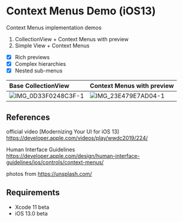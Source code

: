 # Context Menus Demo (iOS13)
Context Menus implementation demos

1. CollectionView + Context Menus with preview
2. Simple View + Context Menus

- [x] Rich previews
- [x] Complex hierarchies
- [x] Nested sub-menus

| Base CollectionView     | Context Menus with preview     |
| :------------- | :------------- |
| ![IMG_0D33F0248C3F-1](https://user-images.githubusercontent.com/5630896/59634710-5fc87d80-918a-11e9-88d8-a887d3ec8864.jpeg)| ![IMG_23E479E7AD04-1](https://user-images.githubusercontent.com/5630896/59634906-c9e12280-918a-11e9-8146-d51e83cdc3a6.jpeg)      |

## References
official video [Modernizing Your UI for iOS 13]  
https://developer.apple.com/videos/play/wwdc2019/224/

Human Interface Guidelines  
https://developer.apple.com/design/human-interface-guidelines/ios/controls/context-menus/

photos from https://unsplash.com/

## Requirements
* Xcode 11 beta
* iOS 13.0 beta
